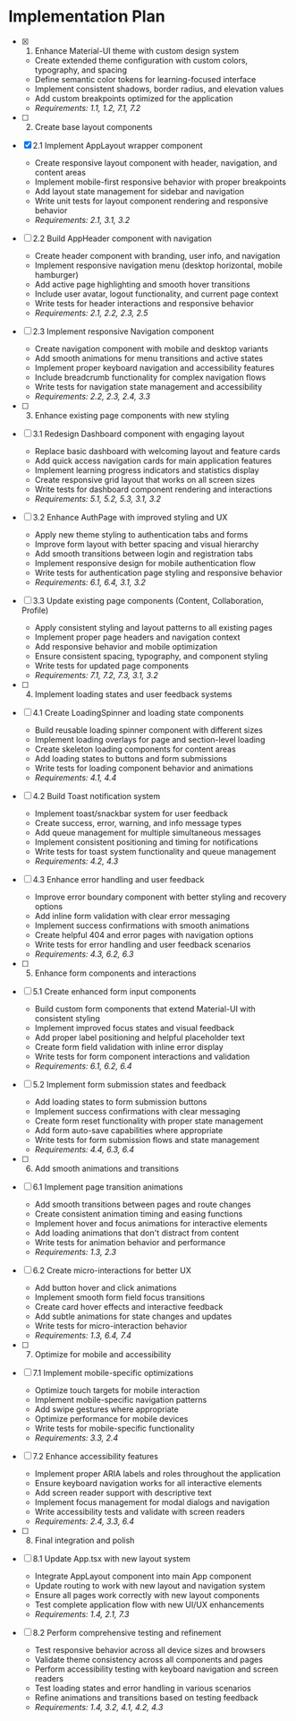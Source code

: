 # Implementation Plan

- [x] 1. Enhance Material-UI theme with custom design system






  - Create extended theme configuration with custom colors, typography, and spacing
  - Define semantic color tokens for learning-focused interface
  - Implement consistent shadows, border radius, and elevation values
  - Add custom breakpoints optimized for the application
  - _Requirements: 1.1, 1.2, 7.1, 7.2_

- [ ] 2. Create base layout components
- [x] 2.1 Implement AppLayout wrapper component




  - Create responsive layout component with header, navigation, and content areas
  - Implement mobile-first responsive behavior with proper breakpoints
  - Add layout state management for sidebar and navigation
  - Write unit tests for layout component rendering and responsive behavior
  - _Requirements: 2.1, 3.1, 3.2_

- [ ] 2.2 Build AppHeader component with navigation



  - Create header component with branding, user info, and navigation
  - Implement responsive navigation menu (desktop horizontal, mobile hamburger)
  - Add active page highlighting and smooth hover transitions
  - Include user avatar, logout functionality, and current page context
  - Write tests for header interactions and responsive behavior
  - _Requirements: 2.1, 2.2, 2.3, 2.5_

- [ ] 2.3 Implement responsive Navigation component
  - Create navigation component with mobile and desktop variants
  - Add smooth animations for menu transitions and active states
  - Implement proper keyboard navigation and accessibility features
  - Include breadcrumb functionality for complex navigation flows
  - Write tests for navigation state management and accessibility
  - _Requirements: 2.2, 2.3, 2.4, 3.3_

- [ ] 3. Enhance existing page components with new styling
- [ ] 3.1 Redesign Dashboard component with engaging layout
  - Replace basic dashboard with welcoming layout and feature cards
  - Add quick access navigation cards for main application features
  - Implement learning progress indicators and statistics display
  - Create responsive grid layout that works on all screen sizes
  - Write tests for dashboard component rendering and interactions
  - _Requirements: 5.1, 5.2, 5.3, 3.1, 3.2_

- [ ] 3.2 Enhance AuthPage with improved styling and UX
  - Apply new theme styling to authentication tabs and forms
  - Improve form layout with better spacing and visual hierarchy
  - Add smooth transitions between login and registration tabs
  - Implement responsive design for mobile authentication flow
  - Write tests for authentication page styling and responsive behavior
  - _Requirements: 6.1, 6.4, 3.1, 3.2_

- [ ] 3.3 Update existing page components (Content, Collaboration, Profile)
  - Apply consistent styling and layout patterns to all existing pages
  - Implement proper page headers and navigation context
  - Add responsive behavior and mobile optimization
  - Ensure consistent spacing, typography, and component styling
  - Write tests for updated page components
  - _Requirements: 7.1, 7.2, 7.3, 3.1, 3.2_

- [ ] 4. Implement loading states and user feedback systems
- [ ] 4.1 Create LoadingSpinner and loading state components
  - Build reusable loading spinner component with different sizes
  - Implement loading overlays for page and section-level loading
  - Create skeleton loading components for content areas
  - Add loading states to buttons and form submissions
  - Write tests for loading component behavior and animations
  - _Requirements: 4.1, 4.4_

- [ ] 4.2 Build Toast notification system
  - Implement toast/snackbar system for user feedback
  - Create success, error, warning, and info message types
  - Add queue management for multiple simultaneous messages
  - Implement consistent positioning and timing for notifications
  - Write tests for toast system functionality and queue management
  - _Requirements: 4.2, 4.3_

- [ ] 4.3 Enhance error handling and user feedback
  - Improve error boundary component with better styling and recovery options
  - Add inline form validation with clear error messaging
  - Implement success confirmations with smooth animations
  - Create helpful 404 and error pages with navigation options
  - Write tests for error handling and user feedback scenarios
  - _Requirements: 4.3, 6.2, 6.3_

- [ ] 5. Enhance form components and interactions
- [ ] 5.1 Create enhanced form input components
  - Build custom form components that extend Material-UI with consistent styling
  - Implement improved focus states and visual feedback
  - Add proper label positioning and helpful placeholder text
  - Create form field validation with inline error display
  - Write tests for form component interactions and validation
  - _Requirements: 6.1, 6.2, 6.4_

- [ ] 5.2 Implement form submission states and feedback
  - Add loading states to form submission buttons
  - Implement success confirmations with clear messaging
  - Create form reset functionality with proper state management
  - Add form auto-save capabilities where appropriate
  - Write tests for form submission flows and state management
  - _Requirements: 4.4, 6.3, 6.4_

- [ ] 6. Add smooth animations and transitions
- [ ] 6.1 Implement page transition animations
  - Add smooth transitions between pages and route changes
  - Create consistent animation timing and easing functions
  - Implement hover and focus animations for interactive elements
  - Add loading animations that don't distract from content
  - Write tests for animation behavior and performance
  - _Requirements: 1.3, 2.3_

- [ ] 6.2 Create micro-interactions for better UX
  - Add button hover and click animations
  - Implement smooth form field focus transitions
  - Create card hover effects and interactive feedback
  - Add subtle animations for state changes and updates
  - Write tests for micro-interaction behavior
  - _Requirements: 1.3, 6.4, 7.4_

- [ ] 7. Optimize for mobile and accessibility
- [ ] 7.1 Implement mobile-specific optimizations
  - Optimize touch targets for mobile interaction
  - Implement mobile-specific navigation patterns
  - Add swipe gestures where appropriate
  - Optimize performance for mobile devices
  - Write tests for mobile-specific functionality
  - _Requirements: 3.3, 2.4_

- [ ] 7.2 Enhance accessibility features
  - Implement proper ARIA labels and roles throughout the application
  - Ensure keyboard navigation works for all interactive elements
  - Add screen reader support with descriptive text
  - Implement focus management for modal dialogs and navigation
  - Write accessibility tests and validate with screen readers
  - _Requirements: 2.4, 3.3, 6.4_

- [ ] 8. Final integration and polish
- [ ] 8.1 Update App.tsx with new layout system
  - Integrate AppLayout component into main App component
  - Update routing to work with new layout and navigation system
  - Ensure all pages work correctly with new layout components
  - Test complete application flow with new UI/UX enhancements
  - _Requirements: 1.4, 2.1, 7.3_

- [ ] 8.2 Perform comprehensive testing and refinement
  - Test responsive behavior across all device sizes and browsers
  - Validate theme consistency across all components and pages
  - Perform accessibility testing with keyboard navigation and screen readers
  - Test loading states and error handling in various scenarios
  - Refine animations and transitions based on testing feedback
  - _Requirements: 1.4, 3.2, 4.1, 4.2, 4.3_